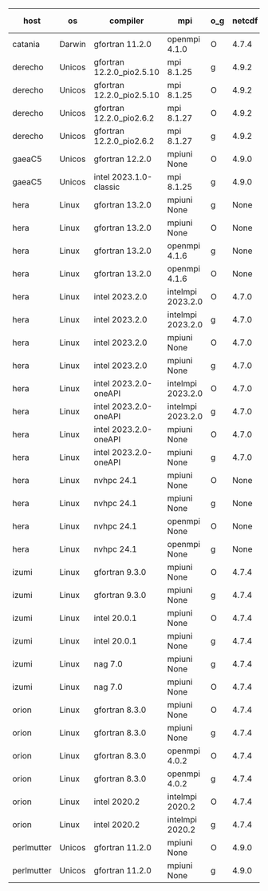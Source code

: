 

| host     | os       | compiler                              | mpi                      | o_g        | netcdf        | build       | u_pass          | u_fail          | s_pass            | s_fail            | e_pass             | e_fail             | nuopc_pass       | nuopc_fail       | artifacts link          |
|----------|----------|---------------------------------------|--------------------------|------------|---------------|-------------|-----------------|-----------------|-------------------|-------------------|--------------------|--------------------|------------------|------------------|-------------------------|
| catania | Darwin | gfortran 11.2.0 | openmpi 4.1.0  | O | 4.7.4  | PASS | 14105 | 3 | 49 | 0 | 81 | 0 | 47 | 0 | <a href="https://github.com/esmf-org/esmf-test-artifacts/tree/d4c8317b29bd988c923fe1ddef2af3b1bf30229b/develop/gfortran/11.2.0/O/openmpi/4.1.0" target="_blank">d4c8317</a> | 
| derecho | Unicos | gfortran 12.2.0_pio2.5.10 | mpi 8.1.25  | g | 4.9.2  | PASS | None | None | None | None | None | None | None | None | <a href="https://github.com/esmf-org/esmf-test-artifacts/tree/727c3c9403a6080fda572e918becaa87d2732955/develop/gfortran/12.2.0_pio2.5.10/g/mpi/8.1.25" target="_blank">727c3c9</a> | 
| derecho | Unicos | gfortran 12.2.0_pio2.5.10 | mpi 8.1.25  | O | 4.9.2  | PASS | None | None | None | None | None | None | None | None | <a href="https://github.com/esmf-org/esmf-test-artifacts/tree/f8f0b0b429f99ebc18c5d19f8c1d64efb702ee26/develop/gfortran/12.2.0_pio2.5.10/O/mpi/8.1.25" target="_blank">f8f0b0b</a> | 
| derecho | Unicos | gfortran 12.2.0_pio2.6.2 | mpi 8.1.27  | O | 4.9.2  | PASS | None | None | None | None | None | None | None | None | <a href="https://github.com/esmf-org/esmf-test-artifacts/tree/bc32b098fc42714952ac416a6f0772d39891aab3/develop/gfortran/12.2.0_pio2.6.2/O/mpi/8.1.27" target="_blank">bc32b09</a> | 
| derecho | Unicos | gfortran 12.2.0_pio2.6.2 | mpi 8.1.27  | g | 4.9.2  | PASS | None | None | None | None | None | None | None | None | <a href="https://github.com/esmf-org/esmf-test-artifacts/tree/cf79fb0afa42da3137c29b8e4f4b983eabb48d4f/develop/gfortran/12.2.0_pio2.6.2/g/mpi/8.1.27" target="_blank">cf79fb0</a> | 
| gaeaC5 | Unicos | gfortran 12.2.0 | mpiuni None  | O | 4.9.0  | PASS | None | None | None | None | None | None | None | None | <a href="https://github.com/esmf-org/esmf-test-artifacts/tree/4d51c5c2eb51b294bcc14777d9bdfd8443358337/develop/gfortran/12.2.0/O/mpiuni/None" target="_blank">4d51c5c</a> | 
| gaeaC5 | Unicos | intel 2023.1.0-classic | mpi 8.1.25  | g | 4.9.0  | PASS | None | None | None | None | None | None | None | None | <a href="https://github.com/esmf-org/esmf-test-artifacts/tree/9bc95c4fc51facbf6e10da2d107af242c9924bc4/develop/intel/2023.1.0-classic/g/mpi/8.1.25" target="_blank">9bc95c4</a> | 
| hera | Linux | gfortran 13.2.0 | mpiuni None  | g | None  | PASS | 12440 | 0 | 8 | 0 | 44 | 0 | None | None | <a href="https://github.com/esmf-org/esmf-test-artifacts/tree/975c941b07be07daaa15b94687bf0c43842c62e4/develop/gfortran/13.2.0/g/mpiuni/None" target="_blank">975c941</a> | 
| hera | Linux | gfortran 13.2.0 | mpiuni None  | O | None  | PASS | 12440 | 0 | 8 | 0 | 44 | 0 | None | None | <a href="https://github.com/esmf-org/esmf-test-artifacts/tree/f9bd6489423d97c97e8f50fe1407a464eb3216d8/develop/gfortran/13.2.0/O/mpiuni/None" target="_blank">f9bd648</a> | 
| hera | Linux | gfortran 13.2.0 | openmpi 4.1.6  | g | None  | PASS | 14108 | 0 | 49 | 0 | 81 | 0 | 47 | 0 | <a href="https://github.com/esmf-org/esmf-test-artifacts/tree/d3a5593991d3027c14bc2fe47d7f86980ea46bd9/develop/gfortran/13.2.0/g/openmpi/4.1.6" target="_blank">d3a5593</a> | 
| hera | Linux | gfortran 13.2.0 | openmpi 4.1.6  | O | None  | PASS | None | None | None | None | None | None | None | None | <a href="https://github.com/esmf-org/esmf-test-artifacts/tree/4cc22ecba135588bde725632434592225b011ba7/develop/gfortran/13.2.0/O/openmpi/4.1.6" target="_blank">4cc22ec</a> | 
| hera | Linux | intel 2023.2.0 | intelmpi 2023.2.0  | O | 4.7.0  | PASS | 14108 | 0 | 49 | 0 | 81 | 0 | 47 | 0 | <a href="https://github.com/esmf-org/esmf-test-artifacts/tree/519e5d983a60a0b01437f3266b16402f17476b01/develop/intel/2023.2.0/O/intelmpi/2023.2.0" target="_blank">519e5d9</a> | 
| hera | Linux | intel 2023.2.0 | intelmpi 2023.2.0  | g | 4.7.0  | PASS | 14108 | 0 | 49 | 0 | 81 | 0 | 47 | 0 | <a href="https://github.com/esmf-org/esmf-test-artifacts/tree/a35594b0d7a84d0cb36872e6456c1d7c3b985c63/develop/intel/2023.2.0/g/intelmpi/2023.2.0" target="_blank">a35594b</a> | 
| hera | Linux | intel 2023.2.0 | mpiuni None  | O | 4.7.0  | PASS | 12440 | 0 | 8 | 0 | 44 | 0 | None | None | <a href="https://github.com/esmf-org/esmf-test-artifacts/tree/d7721247a6849278bf5876ee62db3477954af89f/develop/intel/2023.2.0/O/mpiuni/None" target="_blank">d772124</a> | 
| hera | Linux | intel 2023.2.0 | mpiuni None  | g | 4.7.0  | PASS | None | None | None | None | None | None | None | None | <a href="https://github.com/esmf-org/esmf-test-artifacts/tree/1ed19aa2c6481356f0804f640acab16eb94c9089/develop/intel/2023.2.0/g/mpiuni/None" target="_blank">1ed19aa</a> | 
| hera | Linux | intel 2023.2.0-oneAPI | intelmpi 2023.2.0  | O | 4.7.0  | PASS | 14108 | 0 | 48 | 1 | 81 | 0 | 47 | 0 | <a href="https://github.com/esmf-org/esmf-test-artifacts/tree/616a7ef699842def636eb796003de60279098451/develop/intel/2023.2.0-oneAPI/O/intelmpi/2023.2.0" target="_blank">616a7ef</a> | 
| hera | Linux | intel 2023.2.0-oneAPI | intelmpi 2023.2.0  | g | 4.7.0  | PASS | 14108 | 0 | 49 | 0 | 81 | 0 | 47 | 0 | <a href="https://github.com/esmf-org/esmf-test-artifacts/tree/7b81fde703c311450fba5c940609d06550ad5115/develop/intel/2023.2.0-oneAPI/g/intelmpi/2023.2.0" target="_blank">7b81fde</a> | 
| hera | Linux | intel 2023.2.0-oneAPI | mpiuni None  | O | 4.7.0  | PASS | 12440 | 0 | 8 | 0 | 44 | 0 | None | None | <a href="https://github.com/esmf-org/esmf-test-artifacts/tree/c915f8672f6bec216acd5727b1ea33a28e05536f/develop/intel/2023.2.0-oneAPI/O/mpiuni/None" target="_blank">c915f86</a> | 
| hera | Linux | intel 2023.2.0-oneAPI | mpiuni None  | g | 4.7.0  | PASS | 12440 | 0 | 8 | 0 | 44 | 0 | None | None | <a href="https://github.com/esmf-org/esmf-test-artifacts/tree/d9d3276795dd7a0d72ae2c62a4d66404adca1749/develop/intel/2023.2.0-oneAPI/g/mpiuni/None" target="_blank">d9d3276</a> | 
| hera | Linux | nvhpc 24.1 | mpiuni None  | O | None  | PASS | None | None | None | None | None | None | None | None | <a href="https://github.com/esmf-org/esmf-test-artifacts/tree/5e761a464a345c206d1698ac8b60cc98a401797d/develop/nvhpc/24.1/O/mpiuni/None" target="_blank">5e761a4</a> | 
| hera | Linux | nvhpc 24.1 | mpiuni None  | g | None  | PASS | None | None | None | None | None | None | None | None | <a href="https://github.com/esmf-org/esmf-test-artifacts/tree/4384090fe6823268a0938ab537caa3c558a1e818/develop/nvhpc/24.1/g/mpiuni/None" target="_blank">4384090</a> | 
| hera | Linux | nvhpc 24.1 | openmpi None  | O | None  | PASS | None | None | None | None | None | None | None | None | <a href="https://github.com/esmf-org/esmf-test-artifacts/tree/d319de4c818ef0e8a1d91f5f40fb79bf5f15648f/develop/nvhpc/24.1/O/openmpi/None" target="_blank">d319de4</a> | 
| hera | Linux | nvhpc 24.1 | openmpi None  | g | None  | PASS | None | None | None | None | None | None | None | None | <a href="https://github.com/esmf-org/esmf-test-artifacts/tree/fa0cd640650d19df8c1e821129edab01d31c5f30/develop/nvhpc/24.1/g/openmpi/None" target="_blank">fa0cd64</a> | 
| izumi | Linux | gfortran 9.3.0 | mpiuni None  | O | 4.7.4  | PASS | 12440 | 0 | 8 | 0 | 44 | 0 | None | None | <a href="https://github.com/esmf-org/esmf-test-artifacts/tree/4999da10cb82f09abdf02682c4900bf4fd5731c6/develop/gfortran/9.3.0/O/mpiuni/None" target="_blank">4999da1</a> | 
| izumi | Linux | gfortran 9.3.0 | mpiuni None  | g | 4.7.4  | PASS | 12440 | 0 | 8 | 0 | 44 | 0 | None | None | <a href="https://github.com/esmf-org/esmf-test-artifacts/tree/7da83b637ec31efaed4c2832c5d734ee0bd91277/develop/gfortran/9.3.0/g/mpiuni/None" target="_blank">7da83b6</a> | 
| izumi | Linux | intel 20.0.1 | mpiuni None  | O | 4.7.4  | PASS | 12440 | 0 | 8 | 0 | 44 | 0 | None | None | <a href="https://github.com/esmf-org/esmf-test-artifacts/tree/20626a115583b51a4a46160999d30788f3be3568/develop/intel/20.0.1/O/mpiuni/None" target="_blank">20626a1</a> | 
| izumi | Linux | intel 20.0.1 | mpiuni None  | g | 4.7.4  | PASS | 12440 | 0 | 8 | 0 | 44 | 0 | None | None | <a href="https://github.com/esmf-org/esmf-test-artifacts/tree/e7f7471edad1af4dad68cb18116c6c53d1f6f56b/develop/intel/20.0.1/g/mpiuni/None" target="_blank">e7f7471</a> | 
| izumi | Linux | nag 7.0 | mpiuni None  | g | 4.7.4  | PASS | 12440 | 0 | 8 | 0 | 44 | 0 | None | None | <a href="https://github.com/esmf-org/esmf-test-artifacts/tree/0498b7ccb042e1c0df476094f1d59bc86547c7eb/develop/nag/7.0/g/mpiuni/None" target="_blank">0498b7c</a> | 
| izumi | Linux | nag 7.0 | mpiuni None  | O | 4.7.4  | PASS | 12440 | 0 | 8 | 0 | 44 | 0 | None | None | <a href="https://github.com/esmf-org/esmf-test-artifacts/tree/61da27f0abf215d4c59bf482307c7a3b19b8d013/develop/nag/7.0/O/mpiuni/None" target="_blank">61da27f</a> | 
| orion | Linux | gfortran 8.3.0 | mpiuni None  | O | 4.7.4  | PASS | 12440 | 0 | 8 | 0 | 44 | 0 | None | None | <a href="https://github.com/esmf-org/esmf-test-artifacts/tree/341be05488a7340ba036d865cec0a9e61315e38a/develop/gfortran/8.3.0/O/mpiuni/None" target="_blank">341be05</a> | 
| orion | Linux | gfortran 8.3.0 | mpiuni None  | g | 4.7.4  | PASS | 12440 | 0 | 8 | 0 | 44 | 0 | None | None | <a href="https://github.com/esmf-org/esmf-test-artifacts/tree/286bdf9ef561c094669d938c549032fe6a02c20b/develop/gfortran/8.3.0/g/mpiuni/None" target="_blank">286bdf9</a> | 
| orion | Linux | gfortran 8.3.0 | openmpi 4.0.2  | O | 4.7.4  | PASS | 14108 | 0 | 49 | 0 | 81 | 0 | 47 | 0 | <a href="https://github.com/esmf-org/esmf-test-artifacts/tree/847e97c0433aab429b536abcee87692abb410e86/develop/gfortran/8.3.0/O/openmpi/4.0.2" target="_blank">847e97c</a> | 
| orion | Linux | gfortran 8.3.0 | openmpi 4.0.2  | g | 4.7.4  | PASS | 14108 | 0 | 49 | 0 | 81 | 0 | 47 | 0 | <a href="https://github.com/esmf-org/esmf-test-artifacts/tree/7041fcc29195bcfd40e28c5ab80fb6d378864f2d/develop/gfortran/8.3.0/g/openmpi/4.0.2" target="_blank">7041fcc</a> | 
| orion | Linux | intel 2020.2 | intelmpi 2020.2  | O | 4.7.4  | PASS | 14108 | 0 | 49 | 0 | 81 | 0 | 47 | 0 | <a href="https://github.com/esmf-org/esmf-test-artifacts/tree/abf995448805ac565dfba55c325874518a8c3db2/develop/intel/2020.2/O/intelmpi/2020.2" target="_blank">abf9954</a> | 
| orion | Linux | intel 2020.2 | intelmpi 2020.2  | g | 4.7.4  | PASS | None | None | None | None | None | None | None | None | <a href="https://github.com/esmf-org/esmf-test-artifacts/tree/74722042fa88453231606eb21c3c20005e1c4c3d/develop/intel/2020.2/g/intelmpi/2020.2" target="_blank">7472204</a> | 
| perlmutter | Unicos | gfortran 11.2.0 | mpiuni None  | O | 4.9.0  | PASS | None | None | None | None | None | None | None | None | <a href="https://github.com/esmf-org/esmf-test-artifacts/tree/a4288e886a629b1de1d0ab78e57ffeac3702fa7a/develop/gfortran/11.2.0/O/mpiuni/None" target="_blank">a4288e8</a> | 
| perlmutter | Unicos | gfortran 11.2.0 | mpiuni None  | g | 4.9.0  | PASS | None | None | None | None | None | None | None | None | <a href="https://github.com/esmf-org/esmf-test-artifacts/tree/0b696a62a611c448409c4d8e81b6670fe402009f/develop/gfortran/11.2.0/g/mpiuni/None" target="_blank">0b696a6</a> | 
